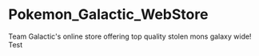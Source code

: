 # Pokemon_Galactic_WebStore
Team Galactic's online store offering top quality stolen mons galaxy wide!
Test
